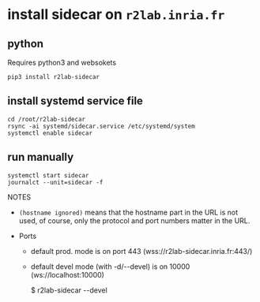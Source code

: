 # install sidecar on `r2lab.inria.fr`

## python

Requires python3 and websokets

    pip3 install r2lab-sidecar

## install systemd service file

    cd /root/r2lab-sidecar
    rsync -ai systemd/sidecar.service /etc/systemd/system
    systemctl enable sidecar

## run manually

    systemctl start sidecar
    journalct --unit=sidecar -f

NOTES

* `(hostname ignored)` means that the hostname part in the URL is not
  used, of course, only the protocol and port numbers matter in the
  URL.

* Ports
  * default prod. mode is on port 443 (wss://r2lab-sidecar.inria.fr:443/)
  * default devel mode (with -d/--devel) is on 10000 (ws://localhost:10000)

    $ r2lab-sidecar --devel
